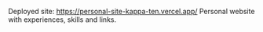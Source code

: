 Deployed site: https://personal-site-kappa-ten.vercel.app/
Personal website with experiences, skills and links.
